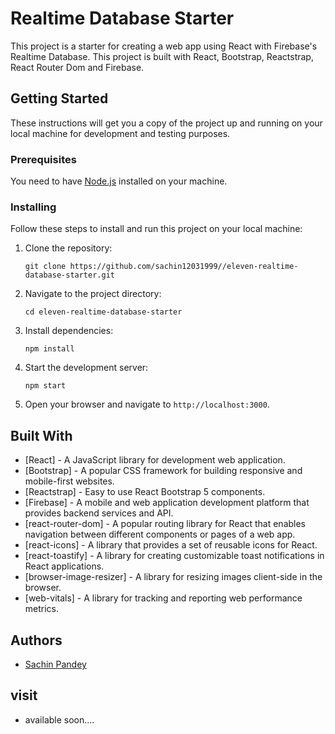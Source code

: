 # Realtime Database Starter

This project is a starter for creating a web app using React with Firebase's Realtime Database. This project is built with React, Bootstrap, Reactstrap, React Router Dom and Firebase.

## Getting Started

These instructions will get you a copy of the project up and running on your local machine for development and testing purposes.

### Prerequisites

You need to have [Node.js](https://nodejs.org/) installed on your machine.

### Installing

Follow these steps to install and run this project on your local machine:

1. Clone the repository:

   ```
   git clone https://github.com/sachin12031999//eleven-realtime-database-starter.git
   ```

2. Navigate to the project directory:

   ```
   cd eleven-realtime-database-starter
   ```

3. Install dependencies:

   ```
   npm install
   ```

4. Start the development server:

   ```
   npm start
   ```

5. Open your browser and navigate to `http://localhost:3000`.

## Built With
 
* [React] - A JavaScript library for development web application.
* [Bootstrap] - A popular CSS framework for building responsive and mobile-first websites.
* [Reactstrap] - Easy to use React Bootstrap 5 components.
* [Firebase] - A mobile and web application development platform that provides backend services and API. 
* [react-router-dom] - A popular routing library for React that enables navigation between different components or pages of a web app.
* [react-icons] - A library that provides a set of reusable icons for React.
* [react-toastify] - A library for creating customizable toast notifications in React applications.
* [browser-image-resizer] - A library for resizing images client-side in the browser.
* [web-vitals] - A library for tracking and reporting web performance metrics.

## Authors

* [Sachin Pandey](https://github.com/sachin12031999)

## visit

* available soon....


